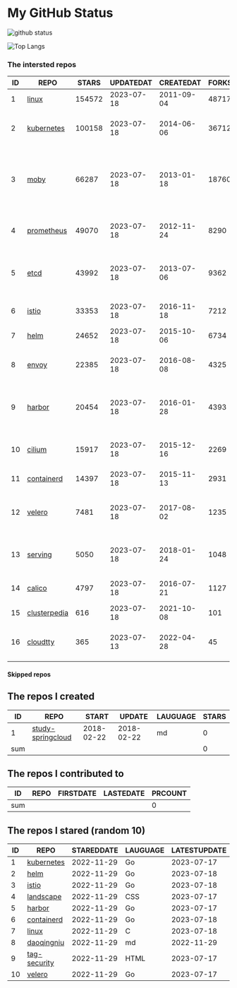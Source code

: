 # My GitHub Status

<img src="https://github-readme-stats-1.yihong0618.vercel.app/api?username=daoqingniu&show_icons=true&&&hide_title=true&count_private=true" alt="github status" />

![Top Langs](https://github-readme-stats-1.yihong0618.vercel.app/api/top-langs/?username=daoqingniu&layout=compact)

<!--START_SECTION:github_repos-->
### The intersted repos
| ID |                              REPO                               | STARS  | UPDATEDAT  | CREATEDAT  | FORKSCOUNT |                                              DESCRIPTIONS                                              |
|----|-----------------------------------------------------------------|--------|------------|------------|------------|--------------------------------------------------------------------------------------------------------|
|  1 | [linux](https://github.com/torvalds/linux)                      | 154572 | 2023-07-18 | 2011-09-04 |      48717 | Linux kernel source tree                                                                               |
|  2 | [kubernetes](https://github.com/kubernetes/kubernetes)          | 100158 | 2023-07-18 | 2014-06-06 |      36712 | Production-Grade Container Scheduling and Management                                                   |
|  3 | [moby](https://github.com/moby/moby)                            |  66287 | 2023-07-18 | 2013-01-18 |      18760 | Moby Project - a collaborative project for the container ecosystem to assemble container-based systems |
|  4 | [prometheus](https://github.com/prometheus/prometheus)          |  49070 | 2023-07-18 | 2012-11-24 |       8290 | The Prometheus monitoring system and time series database.                                             |
|  5 | [etcd](https://github.com/etcd-io/etcd)                         |  43992 | 2023-07-18 | 2013-07-06 |       9362 | Distributed reliable key-value store for the most critical data of a distributed system                |
|  6 | [istio](https://github.com/istio/istio)                         |  33353 | 2023-07-18 | 2016-11-18 |       7212 | Connect, secure, control, and observe services.                                                        |
|  7 | [helm](https://github.com/helm/helm)                            |  24652 | 2023-07-18 | 2015-10-06 |       6734 | The Kubernetes Package Manager                                                                         |
|  8 | [envoy](https://github.com/envoyproxy/envoy)                    |  22385 | 2023-07-18 | 2016-08-08 |       4325 | Cloud-native high-performance edge/middle/service proxy                                                |
|  9 | [harbor](https://github.com/goharbor/harbor)                    |  20454 | 2023-07-18 | 2016-01-28 |       4393 | An open source trusted cloud native registry project that stores, signs, and scans content.            |
| 10 | [cilium](https://github.com/cilium/cilium)                      |  15917 | 2023-07-18 | 2015-12-16 |       2269 | eBPF-based Networking, Security, and Observability                                                     |
| 11 | [containerd](https://github.com/containerd/containerd)          |  14397 | 2023-07-18 | 2015-11-13 |       2931 | An open and reliable container runtime                                                                 |
| 12 | [velero](https://github.com/vmware-tanzu/velero)                |   7481 | 2023-07-18 | 2017-08-02 |       1235 | Backup and migrate Kubernetes applications and their persistent volumes                                |
| 13 | [serving](https://github.com/knative/serving)                   |   5050 | 2023-07-18 | 2018-01-24 |       1048 | Kubernetes-based, scale-to-zero, request-driven compute                                                |
| 14 | [calico](https://github.com/projectcalico/calico)               |   4797 | 2023-07-18 | 2016-07-21 |       1127 | Cloud native networking and network security                                                           |
| 15 | [clusterpedia](https://github.com/clusterpedia-io/clusterpedia) |    616 | 2023-07-18 | 2021-10-08 |        101 | The Encyclopedia of Kubernetes clusters                                                                |
| 16 | [cloudtty](https://github.com/cloudtty/cloudtty)                |    365 | 2023-07-13 | 2022-04-28 |         45 | A Friendly Kubernetes CloudShell (Web Terminal) !                                                      |



#### Skipped repos
<!--END_SECTION:github_repos-->

<!--START_SECTION:my_github-->
## The repos I created
| ID  |                                 REPO                                 |   START    |   UPDATE   | LAUGUAGE | STARS |
|-----|----------------------------------------------------------------------|------------|------------|----------|-------|
|   1 | [study-springcloud](https://github.com/daoqingniu/study-springcloud) | 2018-02-22 | 2018-02-22 | md       |     0 |
| sum |                                                                      |            |            |          |     0 |

## The repos I contributed to
| ID  | REPO | FIRSTDATE | LASTEDATE | PRCOUNT |
|-----|------|-----------|-----------|---------|
| sum |      |           |           |       0 |

## The repos I stared (random 10)
| ID |                          REPO                          | STAREDDATE | LAUGUAGE | LATESTUPDATE |
|----|--------------------------------------------------------|------------|----------|--------------|
|  1 | [kubernetes](https://github.com/kubernetes/kubernetes) | 2022-11-29 | Go       | 2023-07-17   |
|  2 | [helm](https://github.com/helm/helm)                   | 2022-11-29 | Go       | 2023-07-18   |
|  3 | [istio](https://github.com/istio/istio)                | 2022-11-29 | Go       | 2023-07-18   |
|  4 | [landscape](https://github.com/cncf/landscape)         | 2022-11-29 | CSS      | 2023-07-17   |
|  5 | [harbor](https://github.com/goharbor/harbor)           | 2022-11-29 | Go       | 2023-07-17   |
|  6 | [containerd](https://github.com/containerd/containerd) | 2022-11-29 | Go       | 2023-07-18   |
|  7 | [linux](https://github.com/torvalds/linux)             | 2022-11-29 | C        | 2023-07-18   |
|  8 | [daoqingniu](https://github.com/daoqingniu/daoqingniu) | 2022-11-29 | md       | 2022-11-29   |
|  9 | [tag-security](https://github.com/cncf/tag-security)   | 2022-11-29 | HTML     | 2023-07-17   |
| 10 | [velero](https://github.com/vmware-tanzu/velero)       | 2022-11-29 | Go       | 2023-07-17   |

<!--END_SECTION:my_github-->
